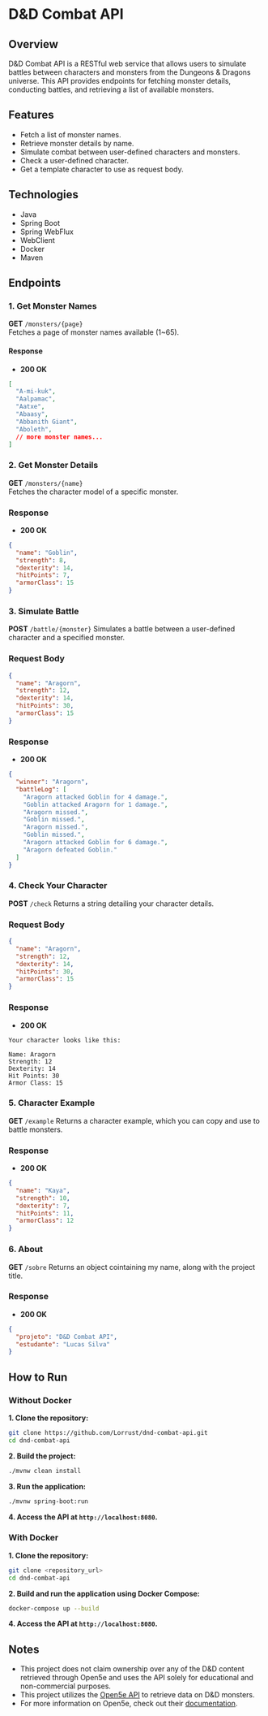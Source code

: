 # D&D Combat API

## Overview
D&D Combat API is a RESTful web service that allows users to simulate battles between characters and monsters from the Dungeons & Dragons universe.
This API provides endpoints for fetching monster details, conducting battles, and retrieving a list of available monsters.

## Features
- Fetch a list of monster names.
- Retrieve monster details by name.
- Simulate combat between user-defined characters and monsters.
- Check a user-defined character.
- Get a template character to use as request body.

## Technologies
- Java
- Spring Boot
- Spring WebFlux
- WebClient
- Docker
- Maven

## Endpoints

### 1. Get Monster Names
**GET** `/monsters/{page}`  
Fetches a page of monster names available (1~65).

#### Response
- **200 OK**
```json
[
  "A-mi-kuk",
  "Aalpamac",
  "Aatxe",
  "Abaasy",
  "Abbanith Giant",
  "Aboleth",
  // more monster names...
]
```

### 2. Get Monster Details
**GET** `/monsters/{name}`  
Fetches the character model of a specific monster.

### Response
- **200 OK**
```json
{
  "name": "Goblin",
  "strength": 8,
  "dexterity": 14,
  "hitPoints": 7,
  "armorClass": 15
}
```

### 3. Simulate Battle
**POST** `/battle/{monster}`
Simulates a battle between a user-defined character and a specified monster.

### Request Body

```json
{
  "name": "Aragorn",
  "strength": 12,
  "dexterity": 14,
  "hitPoints": 30,
  "armorClass": 15
}
```

### Response
- **200 OK**
```json
{
  "winner": "Aragorn",
  "battleLog": [
    "Aragorn attacked Goblin for 4 damage.",
    "Goblin attacked Aragorn for 1 damage.",
    "Aragorn missed.",
    "Goblin missed.",
    "Aragorn missed.",
    "Goblin missed.",
    "Aragorn attacked Goblin for 6 damage.",
    "Aragorn defeated Goblin."
  ]
}
```

### 4. Check Your Character
**POST** `/check`
Returns a string detailing your character details.

### Request Body

```json
{
  "name": "Aragorn",
  "strength": 12,
  "dexterity": 14,
  "hitPoints": 30,
  "armorClass": 15
}
```

### Response
- **200 OK**
```
Your character looks like this:

Name: Aragorn
Strength: 12
Dexterity: 14
Hit Points: 30
Armor Class: 15
```

### 5. Character Example
**GET** `/example`
Returns a character example, which you can copy and use to battle monsters.

### Response
- **200 OK**
```json
{
  "name": "Kaya",
  "strength": 10,
  "dexterity": 7,
  "hitPoints": 11,
  "armorClass": 12
}
```

### 6. About
**GET** `/sobre`
Returns an object cointaining my name, along with the project title.

### Response
- **200 OK**
```json
{
  "projeto": "D&D Combat API",
  "estudante": "Lucas Silva"
}
```

## How to Run

### Without Docker

**1. Clone the repository:**
```bash
git clone https://github.com/Lorrust/dnd-combat-api.git
cd dnd-combat-api
```

**2. Build the project:**

```bash
./mvnw clean install
```

**3. Run the application:**
```bash
./mvnw spring-boot:run
```

**4. Access the API at `http://localhost:8080`.**

### With Docker

**1. Clone the repository:**
```bash
git clone <repository_url>
cd dnd-combat-api
```

**2. Build and run the application using Docker Compose:**
```bash
docker-compose up --build
```

**4. Access the API at `http://localhost:8080`.**

## Notes
- This project does not claim ownership over any of the D&D content retrieved through Open5e and uses the API solely for educational and non-commercial purposes.
- This project utilizes the [Open5e API](https://api.open5e.com/) to retrieve data on D&D monsters.
- For more information on Open5e, check out their [documentation](https://open5e.com/).
